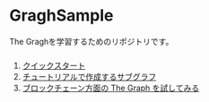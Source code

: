 # GraghSample
The Graghを学習するためのリポジトリです。


###
1. [クイックスタート](https://thegraph.com/docs/ja/cookbook/quick-start/)
2. [チュートリアルで作成するサブグラフ](https://thegraph.com/hosted-service/subgraph/chomado/fame-lady-tutorial?query=Example%20query)
3. [ブロックチェーン方面の The Graph を試してみる](https://qiita.com/chomado/items/705d0a6d9ce985f1a433)
